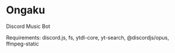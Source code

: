 # Ongaku
Discord Music Bot

Requirements:
discord.js, fs, ytdl-core, yt-search, @discordjs/opus, ffmpeg-static

